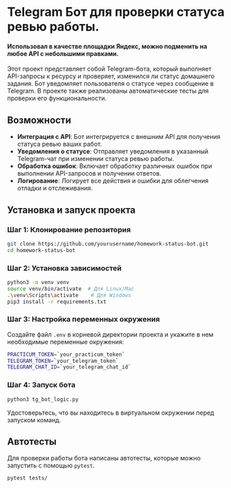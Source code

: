 # Telegram Бот для проверки статуса ревью работы.
#### Использовал в качестве площадки Яндекс, можно подменить на любое API с небольшими правками.

Этот проект представляет собой Telegram-бота, который выполняет API-запросы к ресурсу и проверяет, изменился ли статус домашнего задания. Бот уведомляет пользователя о статусе через сообщение в Telegram. В проекте также реализованы автоматические тесты для проверки его функциональности.

## Возможности

- **Интеграция с API**: Бот интегрируется с внешним API для получения статуса ревью ваших работ.
- **Уведомления о статусе**: Отправляет уведомления в указанный Telegram-чат при изменении статуса ревью работы.
- **Обработка ошибок**: Включает обработку различных ошибок при выполнении API-запросов и получении ответов.
- **Логирование**: Логирует все действия и ошибки для облегчения отладки и отслеживания.

## Установка и запуск проекта

### Шаг 1: Клонирование репозитория

```bash
git clone https://github.com/yourusername/homework-status-bot.git
cd homework-status-bot
```

### Шаг 2: Установка зависимостей
```bash
python3 -m venv venv
source venv/bin/activate  # Для Linux/Mac
.\venv\Scripts\activate    # Для Windows
pip3 install -r requirements.txt
```

### Шаг 3: Настройка переменных окружения
Создайте файл `.env` в корневой директории проекта и укажите в нем необходимые переменные окружения:
```bash
PRACTICUM_TOKEN=`your_practicum_token`
TELEGRAM_TOKEN=`your_telegram_token`
TELEGRAM_CHAT_ID=`your_telegram_chat_id`
```

### Шаг 4: Запуск бота
```bash
python3 tg_bot_logic.py
```
Удостоверьтесь, что вы находитесь в виртуальном окружении перед запуском команд.


## Автотесты
Для проверки работы бота написаны автотесты, которые можно запустить с помощью `pytest`.
```bash
pytest tests/
```